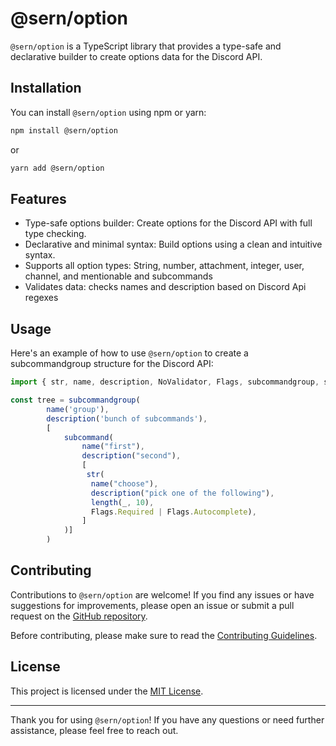 
# @sern/option

`@sern/option` is a TypeScript library that provides a type-safe and declarative builder to create options data for the Discord API.

## Installation

You can install `@sern/option` using npm or yarn:

```bash
npm install @sern/option
```
or

```bash
yarn add @sern/option
```

## Features

- Type-safe options builder: Create options for the Discord API with full type checking.
- Declarative and minimal syntax: Build options using a clean and intuitive syntax.
- Supports all option types: String, number, attachment, integer, user, channel, and mentionable and subcommands
- Validates data: checks names and description based on Discord Api regexes

## Usage

Here's an example of how to use `@sern/option` to create a subcommandgroup structure for the Discord API:

```javascript
import { str, name, description, NoValidator, Flags, subcommandgroup, subcommand, length, _ } from '@sern/option';

const tree = subcommandgroup(
        name('group'),
        description('bunch of subcommands'),
        [
            subcommand(
                name("first"),
                description("second"),
                [
                 str(
                  name("choose"),
                  description("pick one of the following"),
                  length(_, 10),
                  Flags.Required | Flags.Autocomplete),
                ]
            )]
        ) 
```

## Contributing

Contributions to `@sern/option` are welcome! If you find any issues or have suggestions for improvements, please open an issue or submit a pull request on the [GitHub repository](https://github.com/sern-handler/option).

Before contributing, please make sure to read the [Contributing Guidelines](CONTRIBUTING.md).

## License

This project is licensed under the [MIT License](LICENSE).

---

Thank you for using `@sern/option`! If you have any questions or need further assistance, please feel free to reach out.
